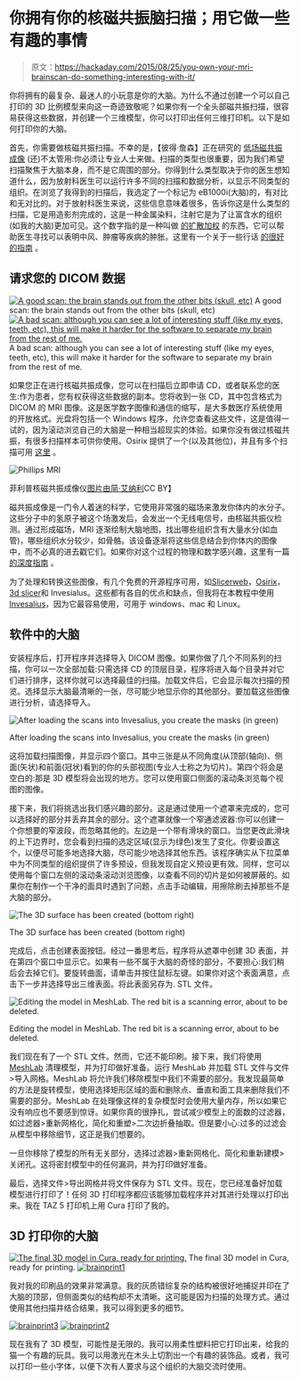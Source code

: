 # 你拥有你的核磁共振脑扫描；用它做一些有趣的事情

> 原文：<https://hackaday.com/2015/08/25/you-own-your-mri-brainscan-do-something-interesting-with-it/>

你将拥有的最复杂、最迷人的小玩意是你的大脑。为什么不通过创建一个可以自己打印的 3D 比例模型来向这一奇迹致敬呢？如果你有一个全头部磁共振扫描，很容易获得这些数据，并创建一个三维模型，你可以打印出任何三维打印机。以下是如何打印你的大脑。

首先，你需要做核磁共振扫描。不幸的是，【彼得·詹森】正在研究的 [低场磁共振成像](https://hackaday.io/project/5030-low-field-mri) (还)不太管用:你必须让专业人士来做。扫描的类型也很重要，因为我们希望扫描聚焦于大脑本身，而不是它周围的部分。你得到什么类型取决于你的医生想知道什么，因为放射科医生可以运行许多不同的扫描和数据分析，以显示不同类型的组织。在浏览了我得到的扫描后，我选定了一个标记为 eB1000i(大脑)的，有对比和无对比的。对于放射科医生来说，这些信息意味着很多，告诉你这是什么类型的扫描，它是用造影剂完成的，这是一种金属染料，注射它是为了让富含水的组织(如我的大脑)更加可见。这个数字指的是一种叫做 [的扩散加权](http://radiopaedia.org/articles/diffusion-weighted-imaging-1) 的东西，它可以帮助医生寻找可以表明中风、肿瘤等疾病的肿胀。这里有一个关于一些行话 [的很好的指南](http://radiopaedia.org/articles/mri-pulse-sequence-abbreviations) 。

## 请求您的 DICOM 数据

 [![A good scan: the brain stands out from the other bits (skull, etc)](img/e20c0541422f2ebe91050cf670bc6af3.png "scan2")](https://hackaday.com/2015/08/25/you-own-your-mri-brainscan-do-something-interesting-with-it/scan2/) A good scan: the brain stands out from the other bits (skull, etc) [![A bad scan: although you can see a lot of interesting stuff (like my eyes, teeth, etc), this will make it harder for the software to separate my brain from the rest of me.](img/2f26920c38de677bc8e5c7ca04cbce09.png "scan1")](https://hackaday.com/2015/08/25/you-own-your-mri-brainscan-do-something-interesting-with-it/scan1/) A bad scan: although you can see a lot of interesting stuff (like my eyes, teeth, etc), this will make it harder for the software to separate my brain from the rest of me.

如果您正在进行核磁共振成像，您可以在扫描后立即申请 CD，或者联系您的医生:作为患者，您有权获得这些数据的副本。您将收到一张 CD，其中包含格式为 DICOM 的 MRI 图像。这是医学数字图像和通信的缩写，是大多数医疗系统使用的开放格式。光盘将包括一个 Windows 程序，允许您查看这些文件，这是值得一试的，因为滚动浏览自己的大脑是一种相当超现实的体验。如果你没有做过核磁共振，有很多扫描样本可供你使用。Osirix 提供了一个[](http://www.osirix-viewer.com/datasets/)(以及其他位)，并且有多个扫描可用 [这里](http://www.jannin.org/mritemplate/) 。

![Phillips MRI](img/d3bf74b8293ce223391776c78bb3a9b7.png)

菲利普核磁共振成像仪[图片由简·艾纳利](https://commons.wikimedia.org/wiki/File:MRI-Philips.JPG#/media/File:MRI-Philips.JPG)CC BY】

磁共振成像是一门令人着迷的科学，它使用非常强的磁场来激发你体内的水分子。这些分子中的氢原子被这个场激发后，会发出一个无线电信号，由核磁共振仪检测。通过形成磁场，MRI 逐渐绘制大脑地图，找出哪些组织含有大量水分(如血管)，哪些组织水分较少，如骨骼。该设备逐渐将这些信息结合到你体内的图像中，而不必真的进去戳它们。如果你对这个过程的物理和数学感兴趣，这里有一篇 [的深度指南](https://www.cis.rit.edu/htbooks/mri/inside.htm) 。

为了处理和转换这些图像，有几个免费的开源程序可用，如[Slicerweb](http://www.slicer.org/pages/Introduction)，[Osirix](http://www.osirix-viewer.com/Downloads.html)，[3d slicer](http://www.slicer.org/)和 Invesialus。这些都有各自的优点和缺点，但我将在本教程中使用[Invesalius](http://www.cti.gov.br/invesalius/)，因为它最容易使用，可用于 windows、mac 和 Linux。

## 软件中的大脑

安装程序后，打开程序并选择导入 DICOM 图像。如果你做了几个不同系列的扫描，你可以一次全部加载:只需选择 CD 的顶层目录，程序将进入每个目录并对它们进行排序，这样你就可以选择最佳的扫描。加载文件后，它会显示每次扫描的预览。选择显示大脑最清晰的一张，尽可能少地显示你的其他部分。要加载这些图像进行分析，请选择导入。

![After loading the scans into Invesalius, you create the masks (in green)](img/608903c3a4b72860dbaa6b3be4fd56c7.png)

After loading the scans into Invesalius, you create the masks (in green)

这将加载扫描图像，并显示四个窗口。其中三张是从不同角度(从顶部(轴向)、侧面(矢状)和前面(冠状)看到的你的头部视图(专业人士称之为切片)。第四个将会是空白的:那是 3D 模型将会出现的地方。您可以使用窗口侧面的滚动条浏览每个视图的图像。

接下来，我们将挑选出我们感兴趣的部分。这是通过使用一个遮罩来完成的，您可以选择好的部分并丢弃其余的部分。这个遮罩就像一个窄通滤波器:你可以创建一个你想要的窄波段，而忽略其他的。左边是一个带有滑块的窗口。当您更改此滑块的上下边界时，您会看到扫描的选定区域(显示为绿色)发生了变化。你要设置这个，以便尽可能多地选择大脑，尽可能少地选择其他东西。该程序确实从下拉菜单中为不同类型的组织提供了许多预设，但我发现自定义预设更有效。同样，您可以使用每个窗口左侧的滚动条滚动浏览图像，以查看不同的切片是如何被屏蔽的。如果你在制作一个干净的面具时遇到了问题，点击手动编辑，用擦除刷去掉那些不是大脑的部分。

![The 3D surface has been created (bottom right)](img/5220bc4348000b3a4d342dbc2313a419.png)

The 3D surface has been created (bottom right)

完成后，点击创建表面按钮。经过一番思考后，程序将从遮罩中创建 3D 表面，并在第四个窗口中显示它。如果有一些不属于大脑的奇怪的部分，不要担心:我们稍后会去掉它们。要旋转曲面，请单击并按住鼠标左键。如果你对这个表面满意，点击下一步并选择导出三维表面。将此表面另存为. STL 文件。

![Editing the model in MeshLab. The red bit is a scanning error, about to be deleted.](img/ea6122bf305f1ec766f951ae3c43aa0e.png)

Editing the model in MeshLab. The red bit is a scanning error, about to be deleted.

我们现在有了一个 STL 文件。然而，它还不能印刷。接下来，我们将使用 [MeshLab](http://meshlab.sourceforge.net/) 清理模型，并为打印做好准备。运行 MeshLab 并加载 STL 文件与文件>导入网格。MeshLab 将允许我们移除模型中我们不需要的部分。我发现最简单的方法是旋转模型，使用选择矩形区域的面和删除点、垂直和面工具来删除我们不需要的部分。MeshLab 在处理像这样的复杂模型时会使用大量内存，所以如果它没有响应也不要感到惊讶。如果你真的很挣扎，尝试减少模型上的面数的过滤器，如过滤器>重新网格化，简化和重塑>二次边折叠抽取。但是要小心:过多的过滤会从模型中移除细节，这正是我们想要的。

一旦你移除了模型的所有无关部分，选择过滤器>重新网格化、简化和重新建模>关闭孔。这将密封模型中的任何漏洞，并为打印做好准备。

最后，选择文件>导出网格并将文件保存为 STL 文件。现在，您已经准备好加载模型进行打印了！任何 3D 打印程序都应该能够加载程序并对其进行处理以打印出来。我在 TAZ 5 打印机上用 Cura 打印了我的。

## 3D 打印你的大脑

 [![The final 3D model in Cura, ready for printing.](img/0cdae30bba6879fa69d82eb5440dd9cf.png "cura1")](https://hackaday.com/2015/08/25/you-own-your-mri-brainscan-do-something-interesting-with-it/cura1/) The final 3D model in Cura, ready for printing. [![brainprint1](img/7c9f3d398fafd66f5fda721b77129f67.png "brainprint1")](https://hackaday.com/2015/08/25/you-own-your-mri-brainscan-do-something-interesting-with-it/brainprint1/) 

我对我的印刷品的效果非常满意。我的灰质错综复杂的结构被很好地捕捉并印在了大脑的顶部，但侧面类似的结构却不太清晰。这可能是因为扫描的处理方式。通过使用其他扫描并结合结果，我可以得到更多的细节。

 [![brainprint3](img/86fb6e89a90690789c5f2bc1c3a9879a.png "brainprint3")](https://hackaday.com/2015/08/25/you-own-your-mri-brainscan-do-something-interesting-with-it/brainprint3/)  [![brainprint2](img/6940f48e18016840e3d6528f3d291c22.png "brainprint2")](https://hackaday.com/2015/08/25/you-own-your-mri-brainscan-do-something-interesting-with-it/brainprint2/) 

现在我有了 3D 模型，可能性是无限的。我可以用柔性塑料把它打印出来，给我的猫一个有趣的玩具。我可以用激光在木头上切割出一个有趣的装饰品。或者，我可以打印一些小字体，以便下次有人要求与这个组织的大脑交流时使用。